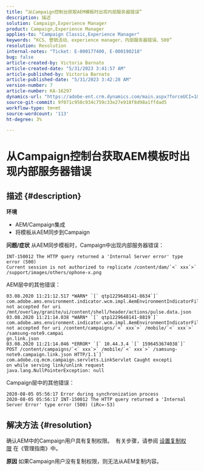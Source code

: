 ```yaml
---
title: “从Campaign控制台获取AEM模板时出现内部服务器错误”
description: 描述
solution: Campaign,Experience Manager
product: Campaign,Experience Manager
applies-to: "Campaign Classic,Experience Manager"
keywords: “KCS、营销活动、experience manager、内部服务器错误、500”
resolution: Resolution
internal-notes: "Ticket: E-000177400, E-000190218"
bug: false
article-created-by: Victoria Barnato
article-created-date: "5/31/2023 3:41:57 AM"
article-published-by: Victoria Barnato
article-published-date: "5/31/2023 3:42:28 AM"
version-number: 7
article-number: KA-16297
dynamics-url: "https://adobe-ent.crm.dynamics.com/main.aspx?forceUCI=1&pagetype=entityrecord&etn=knowledgearticle&id=7fa3f313-65ff-ed11-8f6e-6045bd006149"
source-git-commit: 9f071c950c934c759c33e27e918f8d98a1ffdad5
workflow-type: tm+mt
source-wordcount: '113'
ht-degree: 3%

---
```


# 从Campaign控制台获取AEM模板时出现内部服务器错误

## 描述 {#description}

<b>环境</b>
- AEM/Campaign集成
- 将模板从AEM同步到Campaign

<b>问题/症状</b>
从AEM同步模板时，Campaign中出现内部服务器错误：


```
INT-150012 The HTTP query returned a 'Internal Server error' type error (500)
Current session is not authorized to replicate /content/dam/`<` xxx`>` /support/images/others/ophone-x.png
```


AEM层中的其他错误：


```
03.08.2020 11:21:12.517 *WARN* `[` qtp1229648141-8634`]`  com.adobe.ams.environment.indicator.wcm.impl.AemEnvironmentIndicatorFilter not accepted for uri /mnt/overlay/granite/ui/content/shell/header/actions/pulse.data.json
03.08.2020 11:21:14.038 *WARN* `[` qtp1229648141-8819`]`  com.adobe.ams.environment.indicator.wcm.impl.AemEnvironmentIndicatorFilter not accepted for uri /content/campaigns/`<` xxx`>` /mobile/`<` xxx`>` /samsung-note9.campai
gn.link.json
03.08.2020 11:21:14.046 *ERROR* `[` 10.44.3.4 `[` 1596453674038`]`  POST /content/campaigns/`<` xxx`>` /mobile/`<` xxx`>` /samsung-note9.campaign.link.json HTTP/1.1`]`  com.adobe.cq.mcm.campaign.servlets.LinkServlet Caught excepti
on while serving link/unlink request
java.lang.NullPointerException: null
```


Campaign层中的其他错误：


```
2020-08-05 05:56:17 Error during synchronization process
2020-08-05 05:56:17 INT-150012 The HTTP query returned a 'Internal Server Error' type error (500) (iRc=-53)
```





## 解决方法 {#resolution}


确认AEM中的Campaign用户具有复制权限。  有关步骤，请参阅 [设置复制权限](https://experienceleague.adobe.com/docs/experience-manager-65/administering/security/security.html?lang=en#setting-replication-privileges) 在《管理指南》中。

<b>原因</b>
如果Campaign用户没有复制权限，则无法从AEM复制内容。


